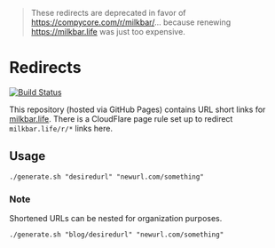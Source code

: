 > These redirects are deprecated in favor of https://compycore.com/r/milkbar/... because renewing https://milkbar.life was just too expensive.

# Redirects

[![Build Status](https://travis-ci.org/milkbarlife/redirects.svg?branch=master)](https://travis-ci.org/milkbarlife/redirects)

This repository (hosted via GitHub Pages) contains URL short links for [milkbar.life](https://milkbar.life). There is a CloudFlare page rule set up to redirect `milkbar.life/r/*` links here.

## Usage

```
./generate.sh "desiredurl" "newurl.com/something"
```

### Note

Shortened URLs can be nested for organization purposes.

```
./generate.sh "blog/desiredurl" "newurl.com/something"
```
